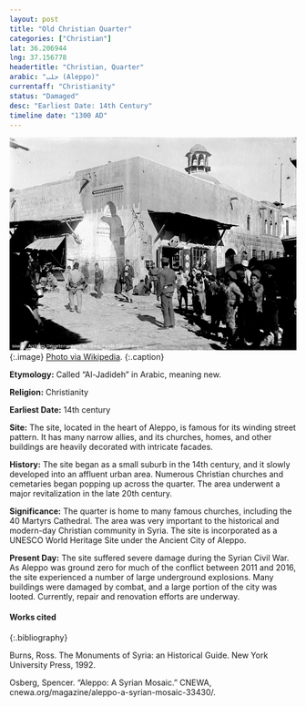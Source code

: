 ```yaml
---
layout: post
title: "Old Christian Quarter"
categories: ["Christian"]
lat: 36.206944
lng: 37.156778
headertitle: "Christian, Quarter"
arabic: "حلب (Aleppo)"
currentaff: "Christianity"
status: "Damaged"
desc: "Earliest Date: 14th Century"
timeline date: "1300 AD"
---
```

![Old Christian Quarter](images/oldquarter.jpeg)
   {:.image}
[Photo via Wikipedia](https://en.wikipedia.org/wiki/Al-Jdayde#/media/File:Alep_Jdeid%C3%A9_Bretocq_FRAD027_6Fi00030.jpg).
   {:.caption}

**Etymology:** Called “Al-Jadideh” in Arabic, meaning new.

**Religion:** Christianity

**Earliest Date:** 14th century

**Site:** The site, located in the heart of Aleppo, is famous for its winding street pattern. It has many narrow allies, and its churches, homes, and other buildings are heavily decorated with intricate facades. 

**History:** The site began as a small suburb in the 14th century, and it slowly developed into an affluent urban area. Numerous Christian churches and cemetaries began popping up across the quarter. The area underwent a major revitalization in the late 20th century.  

**Significance:** The quarter is home to many famous churches, including the 40 Martyrs Cathedral. The area was very important to the historical and modern-day Christian community in Syria. The site is incorporated as a UNESCO World Heritage Site under the Ancient City of Aleppo.

**Present Day:** The site suffered severe damage during the Syrian Civil War. As Aleppo was ground zero for much of the conflict between 2011 and 2016, the site experienced a number of large underground explosions. Many buildings were damaged by combat, and a large portion of the city was looted. Currently, repair and renovation efforts are underway. 


#### Works cited

{:.bibliography}

Burns, Ross. The Monuments of Syria: an Historical Guide. New York University Press, 1992.

Osberg, Spencer. “Aleppo: A Syrian Mosaic.” CNEWA, cnewa.org/magazine/aleppo-a-syrian-mosaic-33430/.

